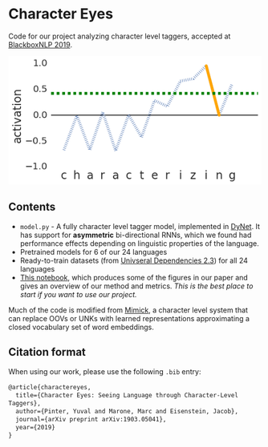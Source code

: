 # Character Eyes

Code for our project analyzing character level taggers, accepted at [BlackboxNLP 2019](https://blackboxnlp.github.io/). 

![example activations](images/act_ex.png)

## Contents
- `model.py` - A fully character level tagger model, implemented in [DyNet](http://dynet.io/). It has support for **asymmetric** bi-directional RNNs, which we found had performance effects depending on linguistic properties of the language. 
- Pretrained models for 6 of our 24 languages
- Ready-to-train datasets (from [Univseral Dependencies 2.3](http://universaldependencies.org/)) for all 24 languages
- [This notebook](https://github.com/ruyimarone/character-eyes/blob/master/PDI.ipynb), which produces some of the figures in our paper and gives an overview of our method and metrics. *This is the best place to start if you want to use our project.*

Much of the code is modified from [Mimick](https://github.com/yuvalpinter/Mimick), a character level system that can replace OOVs or UNKs with learned representations approximating a closed vocabulary set of word embeddings. 

## Citation format

When using our work, please use the following `.bib` entry:

```
@article{charactereyes,
  title={Character Eyes: Seeing Language through Character-Level Taggers},
  author={Pinter, Yuval and Marone, Marc and Eisenstein, Jacob},
  journal={arXiv preprint arXiv:1903.05041},
  year={2019}
}
```

